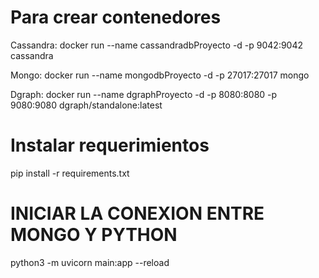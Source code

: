 # Para crear contenedores
Cassandra:
    docker run --name cassandradbProyecto -d -p 9042:9042 cassandra

Mongo:
    docker run --name mongodbProyecto -d -p 27017:27017 mongo

Dgraph:
    docker run --name dgraphProyecto -d -p 8080:8080 -p 9080:9080 dgraph/standalone:latest

# Instalar requerimientos
pip install -r requirements.txt

# INICIAR LA CONEXION ENTRE MONGO Y PYTHON
python3 -m uvicorn main:app --reload




